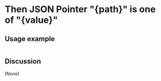 
Then JSON Pointer "{path}" is one of "{value}"
=============================================================================================================

Usage example
-------------

```
```

Discussion
----------

(None)
